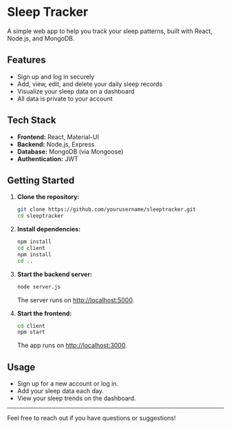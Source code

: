 # Sleep Tracker

A simple web app to help you track your sleep patterns, built with React, Node.js, and MongoDB.

## Features

- Sign up and log in securely
- Add, view, edit, and delete your daily sleep records
- Visualize your sleep data on a dashboard
- All data is private to your account

## Tech Stack

- **Frontend:** React, Material-UI
- **Backend:** Node.js, Express
- **Database:** MongoDB (via Mongoose)
- **Authentication:** JWT

## Getting Started

1. **Clone the repository:**
   ```bash
   git clone https://github.com/yourusername/sleeptracker.git
   cd sleeptracker
   ```

2. **Install dependencies:**
   ```bash
   npm install
   cd client
   npm install
   cd ..
   ```

3. **Start the backend server:**
   ```bash
   node server.js
   ```
   The server runs on [http://localhost:5000](http://localhost:5000).

4. **Start the frontend:**
   ```bash
   cd client
   npm start
   ```
   The app runs on [http://localhost:3000](http://localhost:3000).

## Usage

- Sign up for a new account or log in.
- Add your sleep data each day.
- View your sleep trends on the dashboard.

---

Feel free to reach out if you have questions or suggestions! 